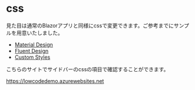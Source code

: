 # css

見た目は通常のBlazorアプリと同様にcssで変更できます。ご参考までにサンプルを用意いたしました。

- [Material Design](material_design.md)
- [Fluent Design](fluent_design.md)
- [Custom Styles](custom_styles.md)

こちらのサイトでサイドバーのcssの項目で確認することができます。

https://lowcodedemo.azurewebsites.net
